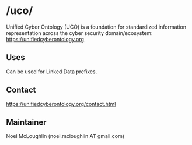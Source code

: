 # /uco/
Unified Cyber Ontology (UCO) is a foundation for standardized information representation across the cyber security domain/ecosystem: https://unifiedcyberontology.org

## Uses
Can be used for Linked Data prefixes.

## Contact

https://unifiedcyberontology.org/contact.html

## Maintainer

Noel McLoughlin (noel.mcloughlin AT gmail.com)
